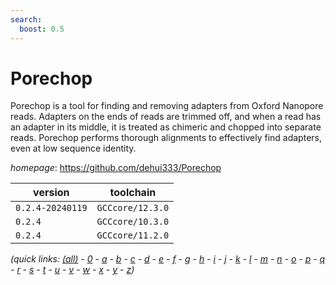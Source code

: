 ```yaml
---
search:
  boost: 0.5
---
```

# Porechop

Porechop is a tool for finding and removing adapters from Oxford Nanopore reads.  Adapters on the ends of reads are trimmed off, and when a read has an adapter in its middle,  it is treated as chimeric and chopped into separate reads. Porechop performs thorough alignments  to effectively find adapters, even at low sequence identity.

*homepage*: <https://github.com/dehui333/Porechop>

version | toolchain
--------|----------
``0.2.4-20240119`` | ``GCCcore/12.3.0``
``0.2.4`` | ``GCCcore/10.3.0``
``0.2.4`` | ``GCCcore/11.2.0``


*(quick links: [(all)](../index.md) - [0](../0/index.md) - [a](../a/index.md) - [b](../b/index.md) - [c](../c/index.md) - [d](../d/index.md) - [e](../e/index.md) - [f](../f/index.md) - [g](../g/index.md) - [h](../h/index.md) - [i](../i/index.md) - [j](../j/index.md) - [k](../k/index.md) - [l](../l/index.md) - [m](../m/index.md) - [n](../n/index.md) - [o](../o/index.md) - [p](../p/index.md) - [q](../q/index.md) - [r](../r/index.md) - [s](../s/index.md) - [t](../t/index.md) - [u](../u/index.md) - [v](../v/index.md) - [w](../w/index.md) - [x](../x/index.md) - [y](../y/index.md) - [z](../z/index.md))*

